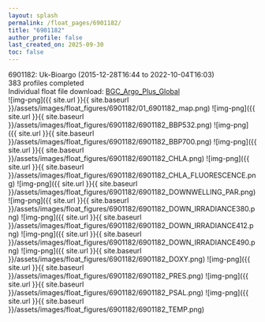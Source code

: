 ```yaml
---
layout: splash
permalink: /float_pages/6901182/
title: "6901182"
author_profile: false
last_created_on: 2025-09-30
toc: false
---
```

 
6901182: Uk-Bioargo (2015-12-28T16:44 to 2022-10-04T16:03)\
383 profiles completed\
Individual float file download: [BGC_Argo_Plus_Global](https://ftp.soest.hawaii.edu/bgc_argo_plus/Individual_Floats/outliers_removed/6901182_Sprof_processed.nc)\
![img-png]({{ site.url }}{{ site.baseurl }}/assets/images/float_figures/6901182/01_6901182_map.png)
![img-png]({{ site.url }}{{ site.baseurl }}/assets/images/float_figures/6901182/6901182_BBP532.png)
![img-png]({{ site.url }}{{ site.baseurl }}/assets/images/float_figures/6901182/6901182_BBP700.png)
![img-png]({{ site.url }}{{ site.baseurl }}/assets/images/float_figures/6901182/6901182_CHLA.png)
![img-png]({{ site.url }}{{ site.baseurl }}/assets/images/float_figures/6901182/6901182_CHLA_FLUORESCENCE.png)
![img-png]({{ site.url }}{{ site.baseurl }}/assets/images/float_figures/6901182/6901182_DOWNWELLING_PAR.png)
![img-png]({{ site.url }}{{ site.baseurl }}/assets/images/float_figures/6901182/6901182_DOWN_IRRADIANCE380.png)
![img-png]({{ site.url }}{{ site.baseurl }}/assets/images/float_figures/6901182/6901182_DOWN_IRRADIANCE412.png)
![img-png]({{ site.url }}{{ site.baseurl }}/assets/images/float_figures/6901182/6901182_DOWN_IRRADIANCE490.png)
![img-png]({{ site.url }}{{ site.baseurl }}/assets/images/float_figures/6901182/6901182_DOXY.png)
![img-png]({{ site.url }}{{ site.baseurl }}/assets/images/float_figures/6901182/6901182_PRES.png)
![img-png]({{ site.url }}{{ site.baseurl }}/assets/images/float_figures/6901182/6901182_PSAL.png)
![img-png]({{ site.url }}{{ site.baseurl }}/assets/images/float_figures/6901182/6901182_TEMP.png)
